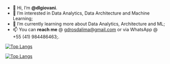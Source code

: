 - 👋 Hi, I’m <b>@dlgiovani</b>.
- 👀 I’m interested in Data Analytics, Data Architecture and Machine Learning;
- 🌱 I’m currently learning more about Data Analytics, Architecture and ML;
- 📫 You can <b>reach me</b> @ gdrosdalima@gmail.com or via WhatsApp @ +55 (41) 984486463;.

<!--
[![Anurag's GitHub stats](https://github-readme-stats.vercel.app/api?username=dlgiovani&count_private=true&theme=aura&show_icons=true#gh-dark-mode-only)](https://dlgiovani.github.io#gh-dark-mode-only)-->
[![Top Langs](https://github-readme-stats.vercel.app/api/top-langs/?username=dlgiovani&layout=compact&theme=aura&show_icons=true&langs_count=10#gh-dark-mode-only)](https://dlgiovani.github.io#gh-dark-mode-only)
<!--
[![Anurag's GitHub stats](https://github-readme-stats.vercel.app/api?username=dlgiovani&count_private=true&theme=buefy&show_icons=true#gh-light-mode-only)](https://dlgiovani.github.io#gh-light-mode-only)-->
[![Top Langs](https://github-readme-stats.vercel.app/api/top-langs/?username=dlgiovani&layout=compact&theme=aura&show_icons=true&langs_count=10#gh-light-mode-only)](https://dlgiovani.github.io#gh-light-mode-only)
